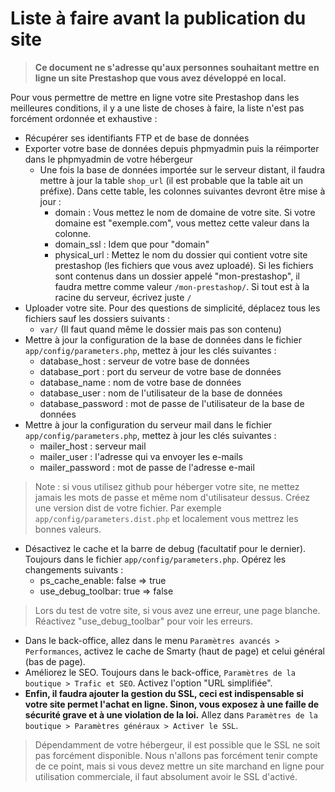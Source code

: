 # Liste à faire avant la publication du site

> **Ce document ne s'adresse qu'aux personnes souhaitant mettre en ligne un site Prestashop que vous avez développé en local.**

Pour vous permettre de mettre en ligne votre site Prestashop dans les meilleures conditions, il y a une liste de choses à faire, la liste n'est pas forcément ordonnée et exhaustive :

- Récupérer ses identifiants FTP et de base de données
- Exporter votre base de données depuis phpmyadmin puis la réimporter dans le phpmyadmin de votre hébergeur
    - Une fois la base de données importée sur le serveur distant, il faudra mettre à jour la table `shop_url` (il est probable que la table ait un préfixe). Dans cette table, les colonnes suivantes devront être mise à jour : 
        - domain : Vous mettez le nom de domaine de votre site. Si votre domaine est "exemple.com", vous mettez cette valeur dans la colonne.
        - domain_ssl : Idem que pour "domain"
        - physical_url : Mettez le nom du dossier qui contient votre site prestashop (les fichiers que vous avez uploadé). Si les fichiers sont contenus dans un dossier appelé "mon-prestashop", il faudra mettre comme valeur `/mon-prestashop/`. Si tout est à la racine du serveur, écrivez juste `/`
- Uploader votre site. Pour des questions de simplicité, déplacez tous les fichiers sauf les dossiers suivants :
    - `var/` (Il faut quand même le dossier mais pas son contenu)
- Mettre à jour la configuration de la base de données dans le fichier `app/config/parameters.php`, mettez à jour les clés suivantes :
    - database_host : serveur de votre base de données
    - database_port : port du serveur de votre base de données
    - database_name : nom de votre base de données
    - database_user : nom de l'utilisateur de la base de données
    - database_password : mot de passe de l'utilisateur de la base de données
- Mettre à jour la configuration du serveur mail dans le fichier `app/config/parameters.php`, mettez à jour les clés suivantes :
    - mailer_host : serveur mail
    - mailer_user : l'adresse qui va envoyer les e-mails
    - mailer_password : mot de passe de l'adresse e-mail
> Note : si vous utilisez github pour héberger votre site, ne mettez jamais les mots de passe et même nom d'utilisateur dessus. Créez une version dist de votre fichier. Par exemple `app/config/parameters.dist.php` et localement vous mettrez les bonnes valeurs.
- Désactivez le cache et la barre de debug (facultatif pour le dernier). Toujours dans le fichier `app/config/parameters.php`. Opérez les changements suivants :
    - ps_cache_enable: false => true
    - use_debug_toolbar: true => false
> Lors du test de votre site, si vous avez une erreur, une page blanche. Réactivez "use_debug_toolbar" pour voir les erreurs.
- Dans le back-office, allez dans le menu `Paramètres avancés > Performances`, activez le cache de Smarty (haut de page) et celui général (bas de page). 
- Améliorez le SEO. Toujours dans le back-office, `Paramètres de la boutique > Trafic et SEO`. Activez l'option "URL simplifiée".
- **Enfin, il faudra ajouter la gestion du SSL, ceci est indispensable si votre site permet l'achat en ligne. Sinon, vous exposez à une faille de sécurité grave et à une violation de la loi.** Allez dans `Paramètres de la boutique > Paramètres généraux > Activer le SSL`.
> Dépendamment de votre hébergeur, il est possible que le SSL ne soit pas forcément disponible. Nous n'allons pas forcément tenir compte de ce point, mais si vous devez mettre un site marchand en ligne pour utilisation commerciale, il faut absolument avoir le SSL d'activé.